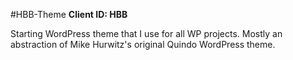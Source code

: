 #HBB-Theme
<strong>Client ID: HBB</strong>

Starting WordPress theme that I use for all WP projects. Mostly an abstraction of Mike Hurwitz's original Quindo WordPress theme.

